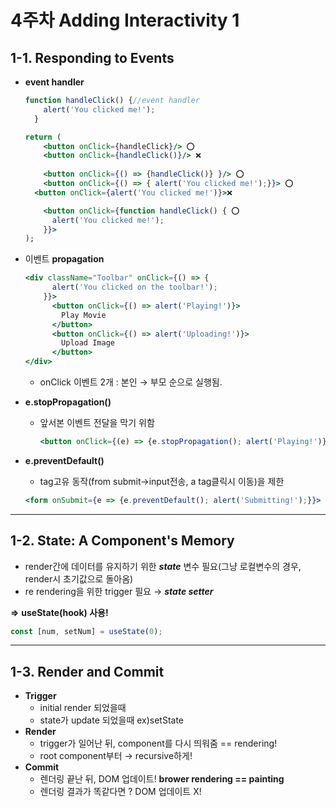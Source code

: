 # 4주차 Adding Interactivity 1

## 1-1. ****Responding to Events****

- **event handler**
    
    ```jsx
    function handleClick() {//event handler
        alert('You clicked me!');
      }
    
    return (
    	<button onClick={handleClick}/> ⭕
    	<button onClick={handleClick()}/> ❌
    	
    	<button onClick={() => {handleClick()} }/> ⭕
    	<button onClick={() => { alert('You clicked me!');}}> ⭕
      <button onClick={alert('You clicked me!')}>❌
    
    	<button onClick={function handleClick() { ⭕
    	  alert('You clicked me!');
    	}}>
    );
    ```
    
     
    
- 이벤트 ****propagation****
    
    ```jsx
    <div className="Toolbar" onClick={() => {
          alert('You clicked on the toolbar!');
        }}>
          <button onClick={() => alert('Playing!')}>
            Play Movie
          </button>
          <button onClick={() => alert('Uploading!')}>
            Upload Image
          </button>
    </div>
    ```
    
    - onClick 이벤트 2개 : 본인 → 부모 순으로 실행됨.
    
- **e.stopPropagation()**
    - 앞서본 이벤트 전달을 막기 위함
        
        ```jsx
        <button onClick={(e) => {e.stopPropagation(); alert('Playing!')}}></button>
        ```
        
- **e.preventDefault()**
    - tag고유 동작(from submit→input전송, a tag클릭시 이동)을 제한
    
    ```jsx
    <form onSubmit={e => {e.preventDefault(); alert('Submitting!');}}>
    ```
    

---

## 1-2. ****State: A Component's Memory****

- render간에 데이터를 유지하기 위한 ***state*** 변수 필요(그냥 로컬변수의 경우, render시 초기값으로 돌아옴)
- re rendering을 위한 trigger 필요 → ***state setter***

**⇒** **useState(hook) 사용!**

```jsx
const [num, setNum] = useState(0);
```

---

## 1-3. ****Render and Commit****

- **Trigger**
    - initial render 되었을때
    - state가 update 되었을때 ex)setState
- **Render**
    - trigger가 일어난 뒤, component를 다시 띄워줌 == rendering!
    - root component부터 → recursive하게!
- **Commit**
    - 렌더링 끝난 뒤, DOM 업데이트! 
    **brower rendering == painting**
    - 렌더링 결과가 똑같다면 ? DOM 업데이트 X!

